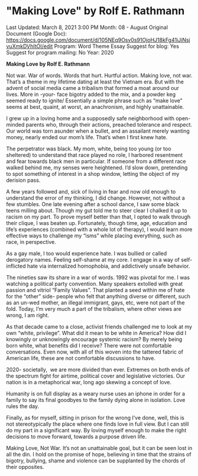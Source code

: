 # "Making Love" by Rolf E. Rathmann

Last Updated: March 8, 2021 3:00 PM
Month: 08 - August
Original Document (Google Doc): https://docs.google.com/document/d/105NEq9Osv0s91OjoHJ18kFg41iJiNsjvuXmkDVhItOI/edit
Program: Word Theme Essay
Suggest for blog: Yes
Suggest for program mailing: No
Year: 2020

**Making Love by Rolf E. Rathmann**

Not war. War of words. Words that hurt. Hurtful action. Making love, not war. That’s a theme in my lifetime dating at least the Vietnam era. But with the advent of social media came a tribalism that formed a moat around our lives. More in -your- face bigotry added to the mix, and a powder keg seemed ready to ignite/ Essentially a simple phrase such as “make love” seems at best, quaint, at worst, an anachronism, and highly unattainable.

I grew up in a loving home and a supposedly safe neighborhood with open-minded parents who, through their actions, preached tolerance and respect. Our world was torn asunder when a bullet, and an assailant merely wanting money, nearly ended our mom’s life. That’s when I first knew hate.

The perpetrator was black. My mom, white, being too young (or too sheltered) to understand that race played no role, I harbored resentment and fear towards black men in particular. If someone from a different race walked behind me, my senses were heightened. I’d slow down, pretending to spot something of interest in a shop window, letting the object of my derision pass.

A few years followed and, sick of living in fear and now old enough to understand the error of my thinking, I did change. However, not without a few stumbles. One late evening after a school dance, I saw some black teens milling about. Though my gut told me to steer clear I chalked it up to racism on my part. To prove myself better than that, I opted to walk through their clique, I was beaten up. Fortunately, though time, age, education and life’s experiences (combined with a whole lot of therapy), I would learn more effective ways to challenge my “isms” while placing everything, such as race, in perspective.

As a gay male, I too would experience hate. I was bullied or called derogatory names. Feeling self-shame at my core. I engage in a way of self-inflicted hate via internalized homophobia, and addictively unsafe behavior.

The nineties saw its share in a war of words. 1992 was pivotal for me. I was watching a political party convention. Many speakers extolled with great passion and vitriol “Family Values”. That planted a seed within me of hate for the “other” side- people who felt that anything diverse or different, such as an un-wed mother, an illegal immigrant, gays, etc, were not part of the fold. Today, I’m very much a part of the tribalism, where other views are wrong, I am right.

As that decade came to a close, activist friends challenged me to look at my own “white, privilege”. What did it mean to be white in America? How did I knowingly or unknowingly encourage systemic racism? By merely being born white, what benefits did I receive? There were not comfortable conversations. Even now, with all of this woven into the tattered fabric of American life, these are not comfortable discussions to have.

2020- societally,  we are more divided than ever. Extremes on both ends of the spectrum fight for airtime, political cover and legislative victories. Our nation is in a metaphorical war, long ago skewing a concept of love.

Humanity is on full display as a weary nurse uses an iphone in order for a family to say its final goodbyes to the family dying alone in isolation. Love rules the day.

Finally, as for myself, sitting in prison for the wrong I’ve done, well, this is not stereotypically the place where one finds love in full view. But I can still do my part in a significant way. By loving myself enough to make the right decisions to move forward, towards a purpose driven life.

Making Love, Not War. It’s not an unattainable goal, but it can be seen lost in all the din. I hold on the promise of hope, believing in time that the strains of bigotry, bullying, shame and violence can be supplanted by the chords of their opposites.